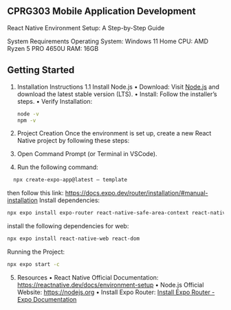 ## CPRG303 Mobile Application Development

React Native Environment Setup: A Step-by-Step Guide

System Requirements
Operating System: Windows 11 Home
CPU: AMD Ryzen 5 PRO 4650U
RAM: 16GB

## Getting Started

1. Installation Instructions
   1.1 Install Node.js
   • Download: Visit [Node.js](https://nodejs.org/) and download the latest stable version (LTS).
   • Install: Follow the installer’s steps.
   • Verify Installation:

   ```bash
   node -v
   npm -v
   ```

2. Project Creation
   Once the environment is set up, create a new React Native project by following these steps:
3. Open Command Prompt (or Terminal in VSCode).
4. Run the following command:

```bash
  npx create-expo-app@latest – template
```

then follow this link: https://docs.expo.dev/router/installation/#manual-installation
Install dependencies:

```bash
npx expo install expo-router react-native-safe-area-context react-native-screens expo-linking expo-constants expo-status-bar
```

install the following dependencies for web:

```bash
npx expo install react-native-web react-dom
```

Running the Project:

```bash
npx expo start -c
```

5. Resources
   • React Native Official Documentation: https://reactnative.dev/docs/environment-setup
   • Node.js Official Website: https://nodejs.org
   • Install Expo Router: [Install Expo Router - Expo Documentation](https://docs.expo.dev/router/installation/#manual-installation)
